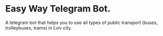 # Easy Way Telegram Bot.
A telegram bot that helps you to use all types of public transport (buses, trolleybuses, trams) in Lviv city.
